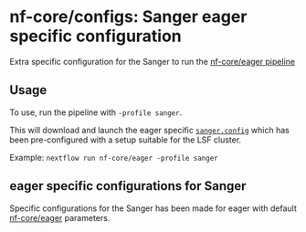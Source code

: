 # nf-core/configs: Sanger eager specific configuration

Extra specific configuration for the Sanger to run the [nf-core/eager pipeline](https://github.com/nf-core/eager)

## Usage

To use, run the pipeline with `-profile sanger`.

This will download and launch the eager specific [`sanger.config`](../../../conf/pipeline/eager/sanger.config) which has been pre-configured with a setup suitable for the LSF cluster.

Example: `nextflow run nf-core/eager -profile sanger`

## eager specific configurations for Sanger

Specific configurations for the Sanger has been made for eager with default [nf-core/eager](https://github.com/nf-core/eager) parameters.
